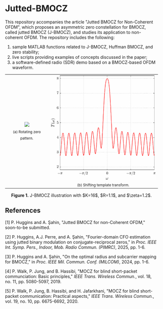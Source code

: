 # Jutted-BMOCZ

This repository accompanies the article "Jutted BMOCZ for Non-Coherent OFDM", which proposes an asymmetric zero constellation for BMOCZ, called jutted BMOCZ (J-BMOCZ), and studies its application to non-coherent OFDM. The repository includes the following:
  1) sample MATLAB functions related to J-BMOCZ, Huffman BMOCZ, and zero stability;
  2) live scripts providing examples of concepts discussed in the paper;
  3) a software-defined radio (SDR) demo based on a BMOCZ-based OFDM waveform.

<div align="center">

  <table>
    <tr>
      <td align="center">
        <img src="images/zeroRotation.gif" width="375"/><br/>
        <sub>(a) Rotating zero pattern.</sub>
      </td>
      <td align="center">
        <img src="images/templateShift.gif" width="375"/><br/>
        <sub>(b) Shifting template transform.</sub>
      </td>
    </tr>
  </table>
  
  <p align="center">
    <b>Figure 1.</b> J-BMOCZ illustration with $K=16$, $R=1.1$, and $\zeta=1.2$.
  </p>

</div>

## References
[1] P. Huggins and A. Şahin, "Jutted BMOCZ for non-Coherent OFDM," soon-to-be submitted.

[2] P. Huggins, A.J. Perre, and A. Şahin, "Fourier-domain CFO estimation using jutted binary modulation on conjugate-reciprocal zeros," in *Proc. IEEE Int. Symp. Pers., Indoor, Mob. Radio Commun. (PIMRC)*, 2025, pp. 1-6.

[3] P. Huggins and A. Şahin, "On the optimal radius and subcarrier mapping for BMOCZ," in *Proc. IEEE Mil. Commun. Conf. (MILCOM)*, 2024, pp. 1-6.

[4] P. Walk, P. Jung, and B. Hassibi, "MOCZ for blind short-packet communciation: Basic principles," *IEEE Trans. Wireless Commun.*, vol. 18, no. 11, pp. 5080-5097, 2019.

[5] P. Walk, P. Jung, B. Hassibi, and H. Jafarkhani, "MOCZ for blind short-packet communication: Practical aspects," *IEEE Trans. Wireless Commun.*, vol. 19, no. 10, pp. 6675-6692, 2020.
